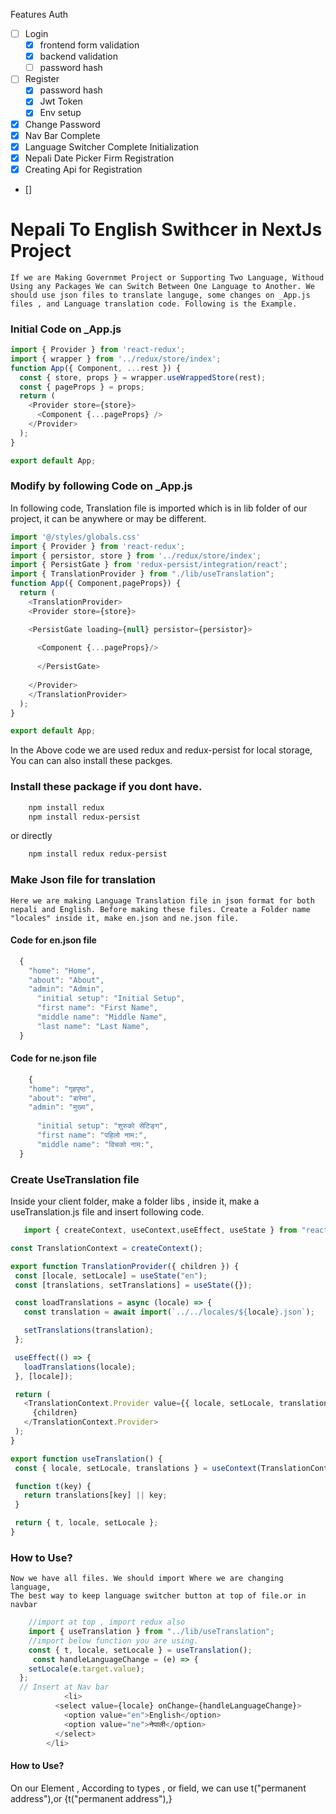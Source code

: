 Features
Auth
- [ ] Login 
    - [x] frontend form validation
    - [x] backend validation
    - [ ] password hash
- [ ] Register
    - [x] password hash
    - [x] Jwt Token
    - [x] Env setup
- [x] Change Password
- [x] Nav Bar Complete
- [x] Language Switcher Complete  Initialization 
- [x]  Nepali Date Picker
Firm Registration
- [x] Creating Api for Registration
- [] 



# Nepali To English Swithcer in NextJs Project
    If we are Making Governmet Project or Supporting Two Language, Withoud Using any Packages We can Switch Between One Language to Another. We should use json files to translate languge, some changes on _App.js files , and Language translation code. Following is the Example.
### Initial Code on _App.js

```javascript
import { Provider } from 'react-redux';
import { wrapper } from '../redux/store/index';
function App({ Component, ...rest }) {
  const { store, props } = wrapper.useWrappedStore(rest);
  const { pageProps } = props;
  return (
    <Provider store={store}>
      <Component {...pageProps} />
    </Provider>
  );
}

export default App;
```
### Modify by following Code on _App.js
In following code, Translation file is imported which is in lib folder of our project, it can be anywhere or may be different.
```javascript
import '@/styles/globals.css'
import { Provider } from 'react-redux';
import { persistor, store } from '../redux/store/index';
import { PersistGate } from 'redux-persist/integration/react';
import { TranslationProvider } from "./lib/useTranslation";
function App({ Component,pageProps}) {
  return (
    <TranslationProvider>
    <Provider store={store}>

    <PersistGate loading={null} persistor={persistor}>
    
      <Component {...pageProps}/>
    
      </PersistGate>
      
    </Provider>
    </TranslationProvider>
  );
}

export default App;
```
In the Above code we are used redux and redux-persist for local storage, You can can also install these packges.
### Install these package if you dont have.
```bash
    npm install redux
    npm install redux-persist
```
or directly

```bash
    npm install redux redux-persist
```
### Make Json file for translation 
    Here we are making Language Translation file in json format for both nepali and English. Before making these files. Create a Folder name "locales" inside it, make en.json and ne.json file.
#### Code for en.json file
```javascript
  {
    "home": "Home",
    "about": "About",
    "admin": "Admin",
      "initial setup": "Initial Setup",
      "first name": "First Name",
      "middle name": "Middle Name",
      "last name": "Last Name",
  }
```
#### Code for ne.json file
```javascript
    {
    "home": "गृहपृष्ठ",
    "about": "बारेमा",
    "admin": "मुख्य",
  
      "initial setup": "शुरुको सेटिङ्ग",
      "first name": "पहिलो नाम:",
      "middle name": "विचको नाम:",
  }
```
### Create UseTranslation file
 Inside your client folder, make a folder libs , inside it, make a useTranslation.js file and insert following code.
 ```javascript
    import { createContext, useContext,useEffect, useState } from "react";

const TranslationContext = createContext();

export function TranslationProvider({ children }) {
  const [locale, setLocale] = useState("en");
  const [translations, setTranslations] = useState({});

  const loadTranslations = async (locale) => {
    const translation = await import(`../../locales/${locale}.json`);

    setTranslations(translation);
  };

  useEffect(() => {
    loadTranslations(locale);
  }, [locale]);

  return (
    <TranslationContext.Provider value={{ locale, setLocale, translations }}>
      {children}
    </TranslationContext.Provider>
  );
}

export function useTranslation() {
  const { locale, setLocale, translations } = useContext(TranslationContext);

  function t(key) {
    return translations[key] || key;
  }

  return { t, locale, setLocale };
}

 ```
### How to Use?
    Now we have all files. We should import Where we are changing language,
    The best way to keep language switcher button at top of file.or in navbar

```javascript
    //import at top , import redux also
    import { useTranslation } from "../lib/useTranslation";
    //import below function you are using.
    const { t, locale, setLocale } = useTranslation();
     const handleLanguageChange = (e) => {
    setLocale(e.target.value);
  };
  // Insert at Nav bar 
            <li>
          <select value={locale} onChange={handleLanguageChange}>
            <option value="en">English</option>
            <option value="ne">नेपाली</option>
          </select>
        </li>
```
#### How to Use?
On our Element , According to types , or field,
we can use t("permanent address"),or {t("permanent address"),}